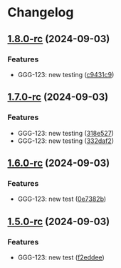 # Changelog

## [1.8.0-rc](https://github.com/kenrickles/test-release-please/compare/test-nest-js-app-1.7.0-rc...test-nest-js-app-1.8.0-rc) (2024-09-03)


### Features

* GGG-123: new testing ([c9431c9](https://github.com/kenrickles/test-release-please/commit/c9431c94ac9d7a20f20b38692402c3496fe24ce6))

## [1.7.0-rc](https://github.com/kenrickles/test-release-please/compare/test-nest-js-app-1.6.0-rc...test-nest-js-app-1.7.0-rc) (2024-09-03)


### Features

* GGG-123: new testing ([318e527](https://github.com/kenrickles/test-release-please/commit/318e5277b3c0a7a48b771d892a5bac6782da5ae0))
* GGG-123: new testing ([332daf2](https://github.com/kenrickles/test-release-please/commit/332daf23001621583379bff11bcb9a014a286cae))

## [1.6.0-rc](https://github.com/kenrickles/test-release-please/compare/test-nest-js-app-1.5.0-rc...test-nest-js-app-1.6.0-rc) (2024-09-03)


### Features

* GGG-123: new test ([0e7382b](https://github.com/kenrickles/test-release-please/commit/0e7382bc94e125c2b37f95a0c4e01597a63a79f4))

## [1.5.0-rc](https://github.com/kenrickles/test-release-please/compare/test-nest-js-app-1.4.0-rc...test-nest-js-app-1.5.0-rc) (2024-09-03)


### Features

* GGG-123: new test ([f2eddee](https://github.com/kenrickles/test-release-please/commit/f2eddee6fba9b56e58eb8748893956598d9f7f4b))
